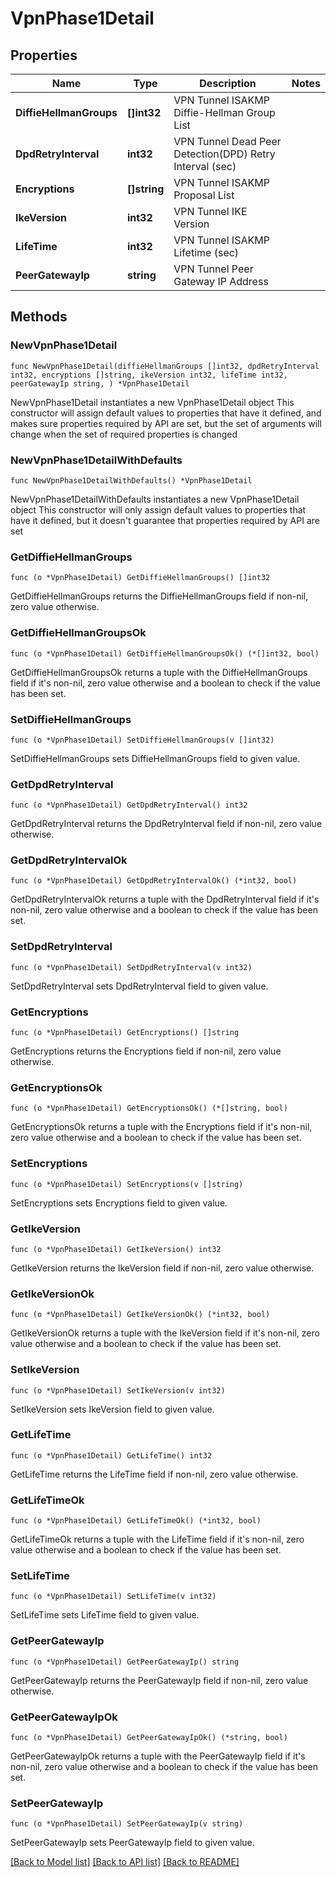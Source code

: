 # VpnPhase1Detail

## Properties

Name | Type | Description | Notes
------------ | ------------- | ------------- | -------------
**DiffieHellmanGroups** | **[]int32** | VPN Tunnel ISAKMP Diffie-Hellman Group List | 
**DpdRetryInterval** | **int32** | VPN Tunnel Dead Peer Detection(DPD) Retry Interval (sec) | 
**Encryptions** | **[]string** | VPN Tunnel ISAKMP Proposal List | 
**IkeVersion** | **int32** | VPN Tunnel IKE Version | 
**LifeTime** | **int32** | VPN Tunnel ISAKMP Lifetime (sec) | 
**PeerGatewayIp** | **string** | VPN Tunnel Peer Gateway IP Address | 

## Methods

### NewVpnPhase1Detail

`func NewVpnPhase1Detail(diffieHellmanGroups []int32, dpdRetryInterval int32, encryptions []string, ikeVersion int32, lifeTime int32, peerGatewayIp string, ) *VpnPhase1Detail`

NewVpnPhase1Detail instantiates a new VpnPhase1Detail object
This constructor will assign default values to properties that have it defined,
and makes sure properties required by API are set, but the set of arguments
will change when the set of required properties is changed

### NewVpnPhase1DetailWithDefaults

`func NewVpnPhase1DetailWithDefaults() *VpnPhase1Detail`

NewVpnPhase1DetailWithDefaults instantiates a new VpnPhase1Detail object
This constructor will only assign default values to properties that have it defined,
but it doesn't guarantee that properties required by API are set

### GetDiffieHellmanGroups

`func (o *VpnPhase1Detail) GetDiffieHellmanGroups() []int32`

GetDiffieHellmanGroups returns the DiffieHellmanGroups field if non-nil, zero value otherwise.

### GetDiffieHellmanGroupsOk

`func (o *VpnPhase1Detail) GetDiffieHellmanGroupsOk() (*[]int32, bool)`

GetDiffieHellmanGroupsOk returns a tuple with the DiffieHellmanGroups field if it's non-nil, zero value otherwise
and a boolean to check if the value has been set.

### SetDiffieHellmanGroups

`func (o *VpnPhase1Detail) SetDiffieHellmanGroups(v []int32)`

SetDiffieHellmanGroups sets DiffieHellmanGroups field to given value.


### GetDpdRetryInterval

`func (o *VpnPhase1Detail) GetDpdRetryInterval() int32`

GetDpdRetryInterval returns the DpdRetryInterval field if non-nil, zero value otherwise.

### GetDpdRetryIntervalOk

`func (o *VpnPhase1Detail) GetDpdRetryIntervalOk() (*int32, bool)`

GetDpdRetryIntervalOk returns a tuple with the DpdRetryInterval field if it's non-nil, zero value otherwise
and a boolean to check if the value has been set.

### SetDpdRetryInterval

`func (o *VpnPhase1Detail) SetDpdRetryInterval(v int32)`

SetDpdRetryInterval sets DpdRetryInterval field to given value.


### GetEncryptions

`func (o *VpnPhase1Detail) GetEncryptions() []string`

GetEncryptions returns the Encryptions field if non-nil, zero value otherwise.

### GetEncryptionsOk

`func (o *VpnPhase1Detail) GetEncryptionsOk() (*[]string, bool)`

GetEncryptionsOk returns a tuple with the Encryptions field if it's non-nil, zero value otherwise
and a boolean to check if the value has been set.

### SetEncryptions

`func (o *VpnPhase1Detail) SetEncryptions(v []string)`

SetEncryptions sets Encryptions field to given value.


### GetIkeVersion

`func (o *VpnPhase1Detail) GetIkeVersion() int32`

GetIkeVersion returns the IkeVersion field if non-nil, zero value otherwise.

### GetIkeVersionOk

`func (o *VpnPhase1Detail) GetIkeVersionOk() (*int32, bool)`

GetIkeVersionOk returns a tuple with the IkeVersion field if it's non-nil, zero value otherwise
and a boolean to check if the value has been set.

### SetIkeVersion

`func (o *VpnPhase1Detail) SetIkeVersion(v int32)`

SetIkeVersion sets IkeVersion field to given value.


### GetLifeTime

`func (o *VpnPhase1Detail) GetLifeTime() int32`

GetLifeTime returns the LifeTime field if non-nil, zero value otherwise.

### GetLifeTimeOk

`func (o *VpnPhase1Detail) GetLifeTimeOk() (*int32, bool)`

GetLifeTimeOk returns a tuple with the LifeTime field if it's non-nil, zero value otherwise
and a boolean to check if the value has been set.

### SetLifeTime

`func (o *VpnPhase1Detail) SetLifeTime(v int32)`

SetLifeTime sets LifeTime field to given value.


### GetPeerGatewayIp

`func (o *VpnPhase1Detail) GetPeerGatewayIp() string`

GetPeerGatewayIp returns the PeerGatewayIp field if non-nil, zero value otherwise.

### GetPeerGatewayIpOk

`func (o *VpnPhase1Detail) GetPeerGatewayIpOk() (*string, bool)`

GetPeerGatewayIpOk returns a tuple with the PeerGatewayIp field if it's non-nil, zero value otherwise
and a boolean to check if the value has been set.

### SetPeerGatewayIp

`func (o *VpnPhase1Detail) SetPeerGatewayIp(v string)`

SetPeerGatewayIp sets PeerGatewayIp field to given value.



[[Back to Model list]](../README.md#documentation-for-models) [[Back to API list]](../README.md#documentation-for-api-endpoints) [[Back to README]](../README.md)


